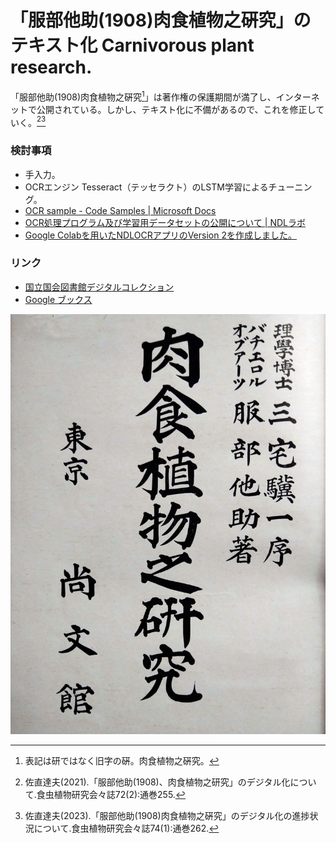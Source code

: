 # 「服部他助(1908)肉食植物之硏究」のテキスト化 Carnivorous plant research.

「服部他助(1908)肉食植物之硏究[^1]」は著作権の保護期間が満了し、インターネットで公開されている。しかし、テキスト化に不備があるので、これを修正していく。[^2][^3]
[^1]: 表記は研ではなく旧字の硏。肉食植物之硏究。
[^2]: 佐直達夫(2021).「服部他助(1908)、肉食植物之研究」のデジタル化について.食虫植物研究会々誌72(2):通巻255.
[^3]: 佐直達夫(2023).「服部他助(1908)肉食植物之硏究」のデジタル化の進捗状況について.食虫植物研究会々誌74(1):通巻262.

### 検討事項
- 手入力。
- OCRエンジン Tesseract（テッセラクト）のLSTM学習によるチューニング。
- [OCR sample - Code Samples | Microsoft Docs](https://docs.microsoft.com/ja-jp/samples/microsoft/windows-universal-samples/ocr/)
- [OCR処理プログラム及び学習用データセットの公開について | NDLラボ](https://lab.ndl.go.jp/news/2022/2022-04-25/)
- [Google Colabを用いたNDLOCRアプリのVersion 2を作成しました。](https://zenn.dev/nakamura196/articles/b6712981af3384)
### リンク
- [国立国会図書館デジタルコレクション](https://dl.ndl.go.jp/)
- [Google ブックス](https://books.google.co.jp/)

![肉食植物之硏究](Title_page.jpg)
